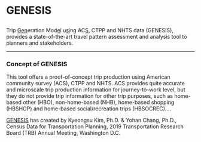 
<div class="container-fluid text-center">    
    <div class="col-sm-max text-left"> 
      <h1><p  class="sansserif">GENESIS</p></h1>
      <p class="sansserif">Trip <u>Gen</u>eration Mod<u>e</u>l u<u>si</u>ng AC<u>S</u>, CTPP and NHTS data (GENESIS), provides a state-of-the-art travel pattern assessment and analysis tool to planners and stakeholders.</p>
      <hr>
      <h3><p  class="sansserif">Concept of GENESIS</p></h3>
      <p class="sansserif">This tool offers a proof-of-concept trip production using American community survey (ACS), CTPP and NHTS. ACS provides quite accurate and microscale trip production information for journey-to-work level, but they do not provide trip information for other trip purposes, such as home-based other (HBO), non-home-based (NHB), home-based shopping (HBSHOP) and home-based social/recreation trips (HBSOCREC)....</p>
      <a href="https://ycanns.github.io/GENESIS/index.html">GENESIS</a> has created by Kyeongsu Kim, Ph.D. & Yohan Chang, Ph.D., Census Data for Transportation Planning, 2019 Transportation Research Board (TRB) Annual Meeting, Washington D.C.<br>
  </div>
</div>
